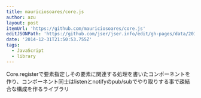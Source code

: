 ```yaml
---
title: mauriciosoares/core.js
author: azu
layout: post
itemUrl: 'https://github.com/mauriciosoares/core.js'
editJSONPath: 'https://github.com/jser/jser.info/edit/gh-pages/data/2014/12/index.json'
date: '2014-12-31T21:50:53.755Z'
tags:
  - JavaScript
  - library
---
```

Core.registerで要素指定しその要素に関連する処理を書いたコンポーネントを作り、コンポーネント同士はlistenとnotifyのpub/subでやり取りする事で疎結合な構成を作るライブラリ
